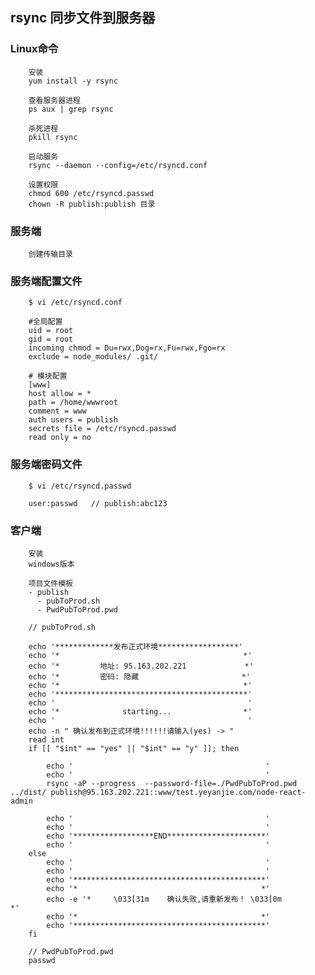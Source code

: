 ## rsync 同步文件到服务器

### Linux命令

		安装
		yum install -y rsync

		查看服务器进程 		
		ps aux | grep rsync

		杀死进程
		pkill rsync

		启动服务
		rsync --daemon --config=/etc/rsyncd.conf

		设置权限
		chmod 600 /etc/rsyncd.passwd
		chown -R publish:publish 目录

### 服务端
	    创建传输目录

### 服务端配置文件

		$ vi /etc/rsyncd.conf

		#全局配置
		uid = root
		gid = root
		incoming chmod = Du=rwx,Dog=rx,Fu=rwx,Fgo=rx
		exclude = node_modules/ .git/

		# 模块配置
		[www]    
		host allow = *
		path = /home/wwwroot
		comment = www
		auth users = publish
		secrets file = /etc/rsyncd.passwd
		read only = no

### 服务端密码文件

		$ vi /etc/rsyncd.passwd

		user:passwd   // publish:abc123

### 客户端

		安装
		windows版本

		项目文件模板
		- publish
		  - pubToProd.sh
		  - PwdPubToProd.pwd
		
		// pubToProd.sh

		echo '*************发布正式环境******************'
		echo '*                                         *'
		echo '*         地址: 95.163.202.221             *'
		echo '*         密码: 隐藏                       *'
		echo '*                                         *'
		echo '*******************************************'
		echo '                                           '
		echo '*              starting...                *'
		echo '                                           '
		echo -n " 确认发布到正式环境!!!!!!请输入(yes) -> "
		read int
		if [[ "$int" == "yes" || "$int" == "y" ]]; then

    		echo '                                           '
    		echo '                                           '
    		rsync -aP --progress  --password-file=./PwdPubToProd.pwd ../dist/ publish@95.163.202.221::www/test.yeyanjie.com/node-react-admin

    		echo '                                           '
    		echo '                                           '
    		echo '******************END**********************'
    		echo '                                           '
		else
    		echo '                                           '
    		echo '                                           '
    		echo '*******************************************'
    		echo '*                                         *'
    		echo -e '*     \033[31m    确认失败,请重新发布！ \033[0m          *'
    		echo '*                                         *'
    		echo '*******************************************'
		fi

		// PwdPubToProd.pwd
		passwd